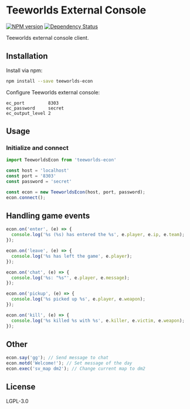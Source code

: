 # Teeworlds External Console

[![NPM version][npm-image]][npm-url] [![Dependency Status][daviddm-image]][daviddm-url]

Teeworlds external console client.

## Installation

Install via npm:

```sh
npm install --save teeworlds-econ
```

Configure Teeworlds external console:

```
ec_port         8303
ec_password     secret
ec_output_level 2
```

## Usage

### Initialize and connect

```js
import TeeworldsEcon from 'teeworlds-econ'

const host = 'localhost'
const port = '8303'
const password = 'secret'

const econ = new TeeworldsEcon(host, port, password);
econ.connect();
```

## Handling game events

```js
econ.on('enter', (e) => {
  console.log('%s (%s) has entered the %s', e.player, e.ip, e.team);
});

econ.on('leave', (e) => {
  console.log('%s has left the game', e.player);
});

econ.on('chat', (e) => {
  console.log('%s: "%s"', e.player, e.message);
});

econ.on('pickup', (e) => {
  console.log('%s picked up %s', e.player, e.weapon);
});

econ.on('kill', (e) => {
  console.log('%s killed %s with %s', e.killer, e.victim, e.weapon);
});
```

## Other
```js
econ.say('gg'); // Send message to chat
econ.motd('Welcome!'); // Set message of the day
econ.exec('sv_map dm2'); // Change current map to dm2
```

## License

LGPL-3.0

[npm-image]: https://badge.fury.io/js/teeworlds-econ.svg
[npm-url]: https://www.npmjs.com/package/teeworlds-econ
[daviddm-image]: https://david-dm.org/black-roland/teeworlds-econ.svg?theme=shields.io
[daviddm-url]: https://david-dm.org/black-roland/teeworlds-econ
